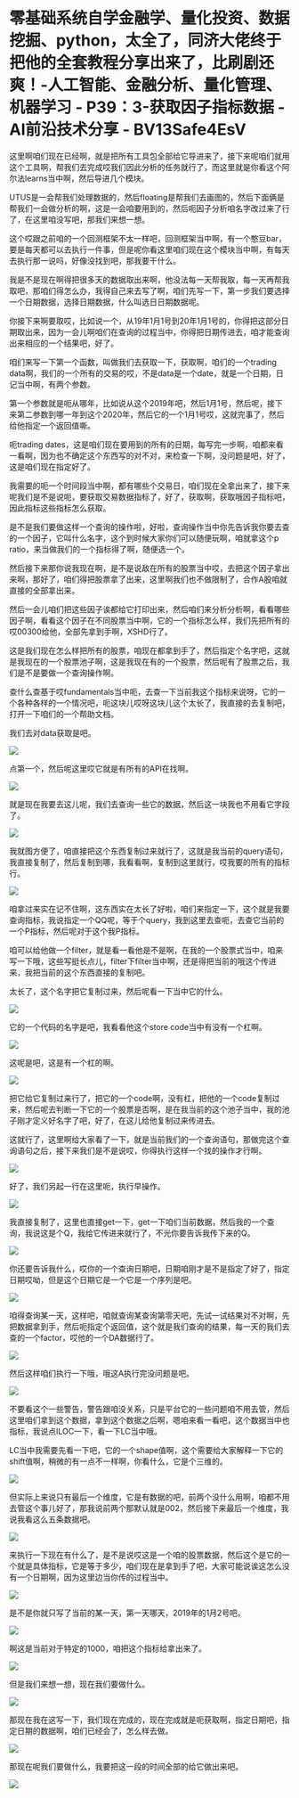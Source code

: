 # 零基础系统自学金融学、量化投资、数据挖掘、python，太全了，同济大佬终于把他的全套教程分享出来了，比刷剧还爽！-人工智能、金融分析、量化管理、机器学习 - P39：3-获取因子指标数据 - AI前沿技术分享 - BV13Safe4EsV

这里啊咱们现在已经啊，就是把所有工具包全部给它导进来了，接下来呢咱们就用这个工具啊，帮我们去完成哎我们因此分析的任务就行了，而这里就是你看这个阿尔法learns当中啊，然后导进几个模块。

UTUS是一会帮我们处理数据的，然后floating是帮我们去画图的，然后下面俩是帮我们一会做分析的啊，这是一会咱要用到的，然后呃因子分析咱名字改过来了行了，在这里咱没写吧，那我们来想一想。

这个哎跟之前咱的一个回测框架不太一样吧，回测框架当中啊，有一个憨豆bar，要是每天都可以去执行一件事，但是呢你看这里咱们现在这个模块当中啊，有每天去执行那一说吗，好像没找到吧，那我要干什么。

我是不是现在啊得把很多天的数据取出来啊，他没法每一天帮我取，每一天再帮我取吧，那咱们得怎么办，我得自己来去写了啊，咱们先写一下，第一步我们要选择一个日期数据，选择日期数据，什么叫选日日期数据呢。

你接下来啊要取哎，比如说一个，从19年1月1号到20年1月1号的，你得把这部分日期取出来，因为一会儿啊咱们在查询的过程当中，你得把日期传进去，咱才能查询出来相应的一个结果吧，好了。

咱们来写一下第一个函数，叫做我们去获取一下，获取啊，咱们的一个trading data啊，我们的一个所有的交易的哎，不是data是一个date，就是一个日期，日记当中啊，有两个参数。

第一个参数就是呃从哪年，比如说从这个2019年吧，然后1月1号，然后呢，接下来第二参数到哪一年到这个2020年，然后它的一个1月1号哎，这就完事了，然后给他指定一个返回值嘶。

呃trading dates，这是咱们现在要用到的所有的日期，每写完一步啊，咱都来看一看啊，因为也不确定这个东西写的对不对，来检查一下啊，没问题是吧，好了，这是咱们现在指定好了。

我需要的呃一个时间段当中啊，都有哪些个交易日，咱们现在全拿出来了，接下来呢我们是不是说呃，要获取交易数据指标了，好了，获取啊，获取哦因子指标吧，因此指标这些指标怎么获取。

是不是我们要做这样一个查询的操作啦，好啦，查询操作当中你先告诉我你要去查的一个因子，它叫什么名字，这个到时候大家你们可以随便玩啊，咱就拿这个p ratio，来当做我们的一个指标得了啊，随便选一个。

然后接下来那你说我现在啊，是不是说敌在所有的股票当中哎，去把这个因子拿出来啊，那好了，咱们得把股票拿了出来，这里啊我们也不做限制了，合作A股咱就直接的全部拿出来。

然后一会儿咱们把这些因子诶都给它打印出来，然后咱们来分析分析啊，看看哪些因子啊，看看这个因子在不同股票当中啊，它的一个指标怎么样，我们先把所有的哎00300给他，全部先拿到手啊，XSHD行了。

这是我们现在怎么样把所有的股票，咱现在都拿到手了，然后指定个名字吧，这就是我现在的一个股票池子啊，这是我现在有的一个股票，然后呢有了股票之后，我们是不是要做一个查询操作啊。

查什么查基于哎fundamentals当中呃，去查一下当前我这个指标来说呀，它的一个各种各样的一个情况吧，呃这块儿哎呀这块儿这个太长了，我直接的去复制吧，打开一下咱们的一个帮助文档。

我们去对data获取是吧。

![](img/288f8532e3778a8ec3302636e4f71191_1.png)

点第一个，然后呢这里哎它就是有所有的API在找啊。

![](img/288f8532e3778a8ec3302636e4f71191_3.png)

就是现在我要去这儿呢，我们去查询一些它的数据，然后这一块我也不用看它字段了。

![](img/288f8532e3778a8ec3302636e4f71191_5.png)

我就图方便了，咱直接把这个东西复制过来就行了，这就是我当前的query语句，我直接复制了，然后复制到哪，我看看啊，复制到这里就行，哎我要的所有的指标行。



![](img/288f8532e3778a8ec3302636e4f71191_7.png)

咱拿过来实在记不住啊，这东西实在太长了好啦，咱们来指定一下，这个就是我要查询指标，我说指定一个QQ呢，等于个query，我到这里去查呃，去查它当前的一个P指标，然后呢对于这个我P指标。

咱可以给他做一个filter，就是看一看他是不是啊，在我的一个股票式当中，咱来写一下哦，这些写挺长点儿，filter下filter当中啊，还是得把当前的哦这个传进来，我把当前的这个东西直接的复制吧。

太长了，这个名字把它复制过来，然后呢看一下当中它的什么。

![](img/288f8532e3778a8ec3302636e4f71191_9.png)

它的一个代码的名字是吧，我看看他这个store code当中有没有一个杠啊。

![](img/288f8532e3778a8ec3302636e4f71191_11.png)

这呢是吧，这是有一个杠的啊。

![](img/288f8532e3778a8ec3302636e4f71191_13.png)

把它给它复制过来行了，把它的一个code啊，没有杠，把他的一个code复制过来，然后呢去判断一下它的一个股票是否啊，是在我当前的这个池子当中，我的池子刚才定义好名字了吧，好了，在这儿给他复制过来传进去。

这就行了，这里啊给大家看了一下，就是当前我们的一个查询语句，那做完这个查询语句之后，接下来我们是不是说哎，你得执行这样一个找的操作才行啊。



![](img/288f8532e3778a8ec3302636e4f71191_15.png)

好了，我们另起一行在这里呃，执行早操作。

![](img/288f8532e3778a8ec3302636e4f71191_17.png)

我直接复制了，这里也直接get一下，get一下咱们当前数据，然后我的一个查询，我说这是个Q，我给它传进来就行了，不光你要告诉我传下来的Q。



![](img/288f8532e3778a8ec3302636e4f71191_19.png)

你还要告诉我什么，哎你的一个查询日期吧，日期咱刚才是不是指定了好了，指定日期哎呦，但是这个日期它是一个它是一个序列是吧。



![](img/288f8532e3778a8ec3302636e4f71191_21.png)

咱得查询某一天，这样吧，咱就查询某查询第零天吧，先试一试结果对不对啊，先把数据拿到手，然后呃指定个返回值，这个就是我们查询的结果，每一天的我们去查的一个factor，哎他的一个DA数据行了。



![](img/288f8532e3778a8ec3302636e4f71191_23.png)

然后这样咱们执行一下哦，哦这A执行完没问题是吧。

![](img/288f8532e3778a8ec3302636e4f71191_25.png)

不要看这个一些警告，警告跟咱没关系，只是平台它的一些问题咱不用去管，然后这里咱们拿到这个数据，拿到这个数据之后啊，嗯咱来看一看吧，这个数据当中也指标，我说点ILOC一下，看一下LC当中哦。

LC当中我需要先看一下吧，它的一个shape值啊，这个需要给大家解释一下它的shift值啊，稍微的有一点不一样啊，你看什么，它是个三维的。



![](img/288f8532e3778a8ec3302636e4f71191_27.png)

但实际上来说只有最后一个维度，它是有数据的吧，前两个没什么用啊，咱都不用去管这个事儿好了，那我说前两个那默认就是002，然后接下来最后一个维度，我说我看这么五条数据吧。



![](img/288f8532e3778a8ec3302636e4f71191_29.png)

来执行一下现在有什么了，是不是说哎这是一个咱的股票数据，然后这个是它的一个就是具体指标，它是等于多少，咱们现在是拿到手了吧，大家可能说诶这怎么没有一个日期啊，因为这里边当你传的过程当中。



![](img/288f8532e3778a8ec3302636e4f71191_31.png)

是不是你就只写了当前的某一天，第一天哪天，2019年的1月2号吧。

![](img/288f8532e3778a8ec3302636e4f71191_33.png)

啊这是当前对于特定的1000，咱把这个指标给拿出来了。

![](img/288f8532e3778a8ec3302636e4f71191_35.png)

但是我们来想一想，现在我们要做什么。

![](img/288f8532e3778a8ec3302636e4f71191_37.png)

那现在我在这写一下，我们现在完成的，现在完成就是呃获取啊，指定日期吧，指定日期的数据啊，咱们已经会了，怎么样去做。



![](img/288f8532e3778a8ec3302636e4f71191_39.png)

那现在呢我们要做什么，我要把这一段的时间全部的给它做出来吧。

![](img/288f8532e3778a8ec3302636e4f71191_41.png)